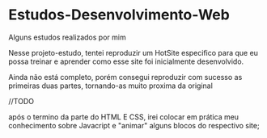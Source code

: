 # Estudos-Desenvolvimento-Web
Alguns estudos realizados por mim


Nesse projeto-estudo, tentei reproduzir um HotSite especifico para que eu possa treinar e aprender como esse site foi inicialmente desenvolvido.

Ainda não está completo, porém consegui reproduzir com sucesso as primeiras duas partes, tornando-as muito proxima da original



//TODO

após o termino da parte do HTML E CSS, irei colocar em prática meu conhecimento sobre Javacript e "animar" alguns blocos do respectivo site;
